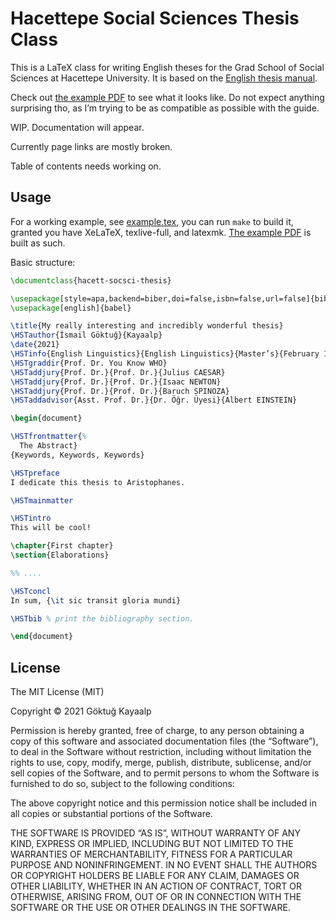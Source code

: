 # Hacettepe Social Sciences Thesis Class

This is a LaTeX class for writing English theses for the Grad School
of Social Sciences at Hacettepe University.  It is based on the
[English thesis manual](./thesis-manual-en.odt).

Check out [the example PDF](./example.pdf) to see what it looks like.
Do not expect anything surprising tho, as I’m trying to be as
compatible as possible with the guide.

WIP. Documentation will appear.

Currently page links are mostly broken.

Table of contents needs working on.

## Usage

For a working example, see [example.tex](./example.tex), you can run
`make` to build it, granted you have XeLaTeX, texlive-full, and
latexmk.  [The example PDF](./example.pdf) is built as such.

Basic structure:

```latex
\documentclass{hacett-socsci-thesis}

\usepackage[style=apa,backend=biber,doi=false,isbn=false,url=false]{biblatex}
\usepackage[english]{babel}

\title{My really interesting and incredibly wonderful thesis}
\HSTauthor{İsmail Göktuğ}{Kayaalp}
\date{2021}
\HSTinfo{English Linguistics}{English Linguistics}{Master’s}{February 14th, 2021}
\HSTgraddir{Prof. Dr. You Know WHO}
\HSTaddjury{Prof. Dr.}{Prof. Dr.}{Julius CAESAR}
\HSTaddjury{Prof. Dr.}{Prof. Dr.}{Isaac NEWTON}
\HSTaddjury{Prof. Dr.}{Prof. Dr.}{Baruch SPINOZA}
\HSTaddadvisor{Asst. Prof. Dr.}{Dr. Öğr. Üyesi}{Albert EINSTEIN}

\begin{document}

\HSTfrontmatter{%
  The Abstract}
{Keywords, Keywords, Keywords}

\HSTpreface
I dedicate this thesis to Aristophanes.

\HSTmainmatter

\HSTintro
This will be cool!

\chapter{First chapter}
\section{Elaborations}

%% ....

\HSTconcl
In sum, {\it sic transit gloria mundi}

\HSTbib % print the bibliography section.

\end{document}
```

## License

The MIT License (MIT)

Copyright © 2021 Göktuğ Kayaalp <self at gkayaalp dot com>

Permission is hereby granted, free of charge, to any person obtaining
a copy of this software and associated documentation files (the
“Software”), to deal in the Software without restriction, including
without limitation the rights to use, copy, modify, merge, publish,
distribute, sublicense, and/or sell copies of the Software, and to
permit persons to whom the Software is furnished to do so, subject to
the following conditions:

The above copyright notice and this permission notice shall be
included in all copies or substantial portions of the Software.

THE SOFTWARE IS PROVIDED “AS IS”, WITHOUT WARRANTY OF ANY KIND,
EXPRESS OR IMPLIED, INCLUDING BUT NOT LIMITED TO THE WARRANTIES OF
MERCHANTABILITY, FITNESS FOR A PARTICULAR PURPOSE AND
NONINFRINGEMENT. IN NO EVENT SHALL THE AUTHORS OR COPYRIGHT HOLDERS BE
LIABLE FOR ANY CLAIM, DAMAGES OR OTHER LIABILITY, WHETHER IN AN ACTION
OF CONTRACT, TORT OR OTHERWISE, ARISING FROM, OUT OF OR IN CONNECTION
WITH THE SOFTWARE OR THE USE OR OTHER DEALINGS IN THE SOFTWARE.
